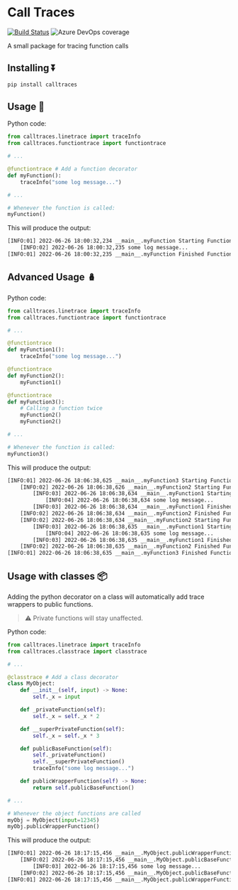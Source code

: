 # Call Traces

[![Build Status](https://dev.azure.com/righteous-ai/Python-Repos/_apis/build/status/calltraces?branchName=azure-pipelines)](https://dev.azure.com/righteous-ai/Python-Repos/_build/latest?definitionId=6&branchName=azure-pipelines)
![Azure DevOps coverage](https://img.shields.io/azure-devops/coverage/righteous-ai/Python-Repos/6?style=for-the-badge)

A small package for tracing function calls

## Installing ⏬

```bash
pip install calltraces
```

## Usage 📝

Python code:

```python
from calltraces.linetrace import traceInfo
from calltraces.functiontrace import functiontrace

# ...

@functiontrace # Add a function decorator
def myFunction():
    traceInfo("some log message...")

# ...

# Whenever the function is called:
myFunction()
```

This will produce the output:

```bash
[INFO:01] 2022-06-26 18:00:32,234 __main__.myFunction Starting Function
	[INFO:02] 2022-06-26 18:00:32,235 some log message...
[INFO:01] 2022-06-26 18:00:32,235 __main__.myFunction Finished Function
```

## Advanced Usage 🪆

Python code:

```python
from calltraces.linetrace import traceInfo
from calltraces.functiontrace import functiontrace

# ...

@functiontrace
def myFunction1():
    traceInfo("some log message...")

@functiontrace
def myFunction2():
    myFunction1()

@functiontrace
def myFunction3():
    # Calling a function twice
    myFunction2()
    myFunction2()

# ...

# Whenever the function is called:
myFunction3()
```

This will produce the output:

```bash
[INFO:01] 2022-06-26 18:06:38,625 __main__.myFunction3 Starting Function
	[INFO:02] 2022-06-26 18:06:38,626 __main__.myFunction2 Starting Function
		[INFO:03] 2022-06-26 18:06:38,634 __main__.myFunction1 Starting Function
			[INFO:04] 2022-06-26 18:06:38,634 some log message...
		[INFO:03] 2022-06-26 18:06:38,634 __main__.myFunction1 Finished Function
	[INFO:02] 2022-06-26 18:06:38,634 __main__.myFunction2 Finished Function
	[INFO:02] 2022-06-26 18:06:38,634 __main__.myFunction2 Starting Function
		[INFO:03] 2022-06-26 18:06:38,635 __main__.myFunction1 Starting Function
			[INFO:04] 2022-06-26 18:06:38,635 some log message...
		[INFO:03] 2022-06-26 18:06:38,635 __main__.myFunction1 Finished Function
	[INFO:02] 2022-06-26 18:06:38,635 __main__.myFunction2 Finished Function
[INFO:01] 2022-06-26 18:06:38,635 __main__.myFunction3 Finished Function
```

## Usage with classes 📦

Adding the python decorator on a class will automatically add trace wrappers to public functions.

> ⚠️ Private functions will stay unaffected.

Python code:

```python
from calltraces.linetrace import traceInfo
from calltraces.classtrace import classtrace

# ...

@classtrace # Add a class decorator
class MyObject:
    def __init__(self, input) -> None:
        self._x = input

    def _privateFunction(self):
        self._x = self._x * 2

    def __superPrivateFunction(self):
        self._x = self._x * 3

    def publicBaseFunction(self):
        self._privateFunction()
        self.__superPrivateFunction()
        traceInfo("some log message...")

    def publicWrapperFunction(self) -> None:
        return self.publicBaseFunction()

# ...

# Whenever the object functions are called
myObj = MyObject(input=12345)
myObj.publicWrapperFunction()
```

This will produce the output:

```bash
[INFO:01] 2022-06-26 18:17:15,456 __main__.MyObject.publicWrapperFunction Starting Function
	[INFO:02] 2022-06-26 18:17:15,456 __main__.MyObject.publicBaseFunction Starting Function
		[INFO:03] 2022-06-26 18:17:15,456 some log message...
	[INFO:02] 2022-06-26 18:17:15,456 __main__.MyObject.publicBaseFunction Finished Function
[INFO:01] 2022-06-26 18:17:15,456 __main__.MyObject.publicWrapperFunction Finished Function
```
